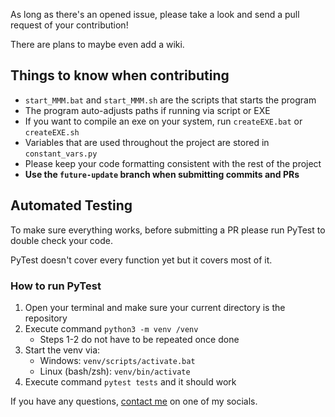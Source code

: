 As long as there's an opened issue, please take a look and send a pull request of your contribution!

There are plans to maybe even add a wiki.

## Things to know when contributing

+ `start_MMM.bat` and `start_MMM.sh` are the scripts that starts the program
+ The program auto-adjusts paths if running via script or EXE
+ If you want to compile an exe on your system, run `createEXE.bat` or `createEXE.sh`
+ Variables that are used throughout the project are stored in `constant_vars.py`
+ Please keep your code formatting consistent with the rest of the project
+ **Use the `future-update` branch when submitting commits and PRs**

## Automated Testing

To make sure everything works, before submitting a PR please run PyTest to double check your code.

PyTest doesn't cover every function yet but it covers most of it.

### How to run PyTest

1. Open your terminal and make sure your current directory is the repository
2. Execute command `python3 -m venv /venv`
   + Steps 1-2 do not have to be repeated once done
3. Start the venv via:
   + Windows: `venv/scripts/activate.bat`
   + Linux (bash/zsh): `venv/bin/activate`
4. Execute command `pytest tests` and it should work

If you have any questions, [contact me](https://github.com/Wolfmyths) on one of my socials.